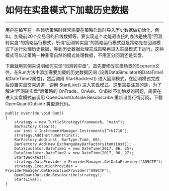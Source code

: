 #  如何在实盘模式下加载历史数据

---

 用户在编写在一些趋势策略时经常需要在策略启动时导入历史数据做初始化，例如，加载前20个交易日的日线数据等。要实现这个功能最直接的办法是使用“回测转实盘”的策略运行模式，所谓“回测转实盘”的策略运行模式就是策略先在回测模式下运行处理历史数据，等到历史数据处理完成策略再进入实盘模式下运行。这种模式可以让策略一种非常自然的模式处理数据，不用区分回测还是实盘。

 下面就用实例来说明如何实现“回测转实盘”。首先要修改实盘场景的Scenario文件，在Run方法中添加需要加载的历史数据区间 \(设置DataSimulator的DataTime1和DateTime2属性\)，然后调用 StartBacktest\(\) 进入回测模式，在回测模式完成后设置实盘交易通道，调用 StartLive\(\) 进入实盘模式。这里需要注意的是，为了解决“回测转实盘”后策略的 OnTrade、OnAsk、OnBid 不能触发的问题，需要在进入实盘模式前调用 OpenQuantOutside.Resubscribe 重新设置行情订阅。下载 OpenQuantOutside 类型源代码。

```
public override void Run()
{
    strategy = new TurtleStrategy(framework, "main");
    BarFactory.Clear();
    var inst = InstrumentManager.Instruments[“rb1710”];
    strategy.AddInstrument(inst);
    BarFactory.Add(inst, BarType.Time, 60);
    BarFactory.Add(new ExchangeDayBarFactoryItem(inst));
    DataSimulator.DateTime1 = new DateTime(2017, 06, 25);
    DataSimulator.DateTime2 = new DateTime(2017, 06, 27);
    StartBacktest();
    strategy.DataProvider = ProviderManager.GetDataProvider("A99CTP");
    strategy.ExecutionProvider = ProviderManager.GetExecutionProvider("A99CTP");
    OpenQuantOutside.Resubscribe(strategy);
    StartLive();
}
```



